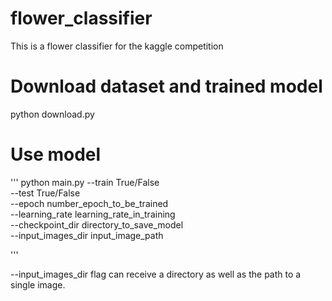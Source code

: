 # flower_classifier
This is a flower classifier for the kaggle competition

# Download dataset and trained model
python download.py

# Use model
'''
python main.py --train True/False \
               --test True/False \
               --epoch number_epoch_to_be_trained \
               --learning_rate learning_rate_in_training \
               --checkpoint_dir directory_to_save_model \
               --input_images_dir input_image_path

'''

--input_images_dir flag can receive a directory as well as the path to a single image.

